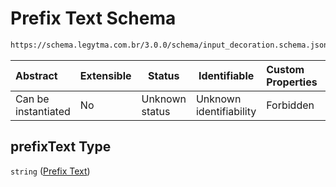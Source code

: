 # Prefix Text Schema

```txt
https://schema.legytma.com.br/3.0.0/schema/input_decoration.schema.json#/properties/prefixText
```




| Abstract            | Extensible | Status         | Identifiable            | Custom Properties | Additional Properties | Access Restrictions | Defined In                                                                                      |
| :------------------ | ---------- | -------------- | ----------------------- | :---------------- | --------------------- | ------------------- | ----------------------------------------------------------------------------------------------- |
| Can be instantiated | No         | Unknown status | Unknown identifiability | Forbidden         | Allowed               | none                | [input_decoration.schema.json\*](../schema/input_decoration.schema.json) |

## prefixText Type

`string` ([Prefix Text](input_decoration-properties-prefix-text.md))
